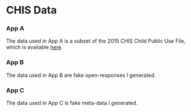# CHIS Data

### App A

The data used in App A is a subset of the 2015 CHIS Child Public Use File, which is available [here](http://healthpolicy.ucla.edu/chis/data/Pages/GetCHISData.aspx).

### App B

The data used in App B are fake open-responses I generated.

### App C

The data used in App C is fake meta-data I generated.